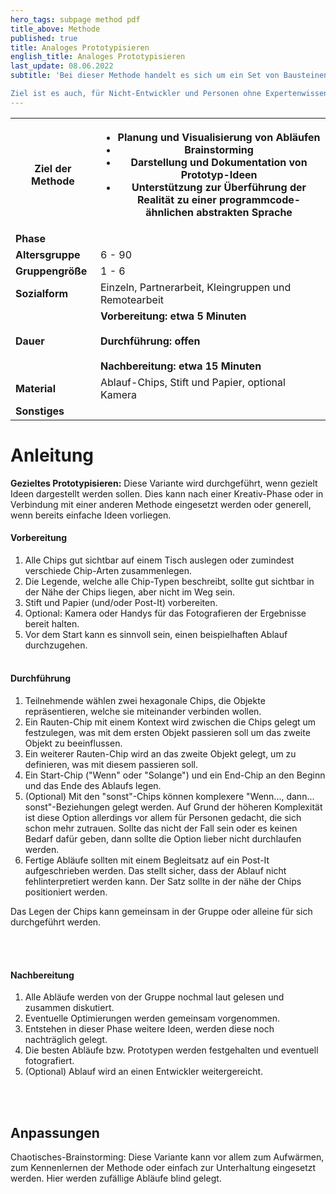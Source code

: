 ```yaml
---
hero_tags: subpage method pdf
title_above: Methode
published: true
title: Analoges Prototypisieren
english_title: Analoges Prototypisieren
last_update: 08.06.2022
subtitle: 'Bei dieser Methode handelt es sich um ein Set von Bausteinen in verschiedenen geometrischen Formen. Die Steine, auch Chips genannt, können dabei so zusammengelegt werden, dass einfache Abläufe abgebildet werden können. Durch die Haptik und Visualisierung können mit einfachen Regeln schneller Ideen vermittelt, Ideen gemeinsam ausgearbeitet und vorbereitet werden, damit diese für eine Entwicklung vorbereitet sind.

Ziel ist es auch, für Nicht-Entwickler und Personen ohne Expertenwissen Ideen und Abläufe zu visualisieren und Planen zu können. Die daraus entstehenden Konstruktionen können daraufhin zur Entwicklung genutzt werden.'
---
```


<table class="tb">
    <tr>
        <th><strong>Ziel der Methode</strong></th>
        <th>

- Planung und Visualisierung von Abläufen
- Brainstorming
- Darstellung und Dokumentation von Prototyp-Ideen
- Unterstützung zur Überführung der Realität zu einer programmcode-ähnlichen abstrakten Sprache

</th>
    </tr>
    <tr>
      <td><strong>Phase</strong></td>
      <td></td>
    </tr>
    <tr>
      <td><strong>Altersgruppe</strong></td>
      <td>6 - 90</td>
    </tr>
    <tr>
      <td><strong>Gruppengröße</strong></td>
      <td>1 - 6</td>
    </tr>
    <tr>
      <td><strong>Sozialform</strong></td>
      <td>Einzeln, Partnerarbeit, Kleingruppen und Remotearbeit</td>
    </tr>
    <tr>
      <td><strong>Dauer</strong></td>
      <td>
      <strong>
      Vorbereitung: etwa 5 Minuten<br>
      <br>
      Durchführung: offen<br>
      <br>
      Nachbereitung: etwa 15 Minuten<br>
      </strong>
      </td>
    </tr>
    <tr>
      <td><strong>Material</strong></td>
      <td>Ablauf-Chips, Stift und Papier, optional Kamera</td>
    </tr>
    <tr>
      <td><strong>Sonstiges</strong></td>
      <td>
</td>
</tr>
</table>

# Anleitung

<strong>Gezieltes Prototypisieren:</strong> Diese Variante wird durchgeführt, wenn gezielt Ideen dargestellt werden sollen. Dies kann nach einer Kreativ-Phase oder in Verbindung mit einer anderen Methode eingesetzt werden oder generell, wenn bereits einfache Ideen vorliegen.

#### Vorbereitung

1. Alle Chips gut sichtbar auf einem Tisch auslegen oder zumindest verschiede Chip-Arten zusammenlegen.
2. Die Legende, welche alle Chip-Typen beschreibt, sollte gut sichtbar in der Nähe der Chips liegen, aber nicht im Weg sein.
3. Stift und Papier (und/oder Post-It) vorbereiten.
4. Optional: Kamera oder Handys für das Fotografieren der Ergebnisse bereit halten.
5. Vor dem Start kann es sinnvoll sein, einen beispielhaften Ablauf durchzugehen.
   <br><br>

#### Durchführung

1. Teilnehmende wählen zwei hexagonale Chips, die Objekte repräsentieren, welche sie miteinander verbinden wollen.
2. Ein Rauten-Chip mit einem Kontext wird zwischen die Chips gelegt um festzulegen, was mit dem ersten Objekt passieren soll um das zweite Objekt zu beeinflussen.
3. Ein weiterer Rauten-Chip wird an das zweite Objekt gelegt, um zu definieren, was mit diesem passieren soll.
4. Ein Start-Chip ("Wenn" oder "Solange") und ein End-Chip an den Beginn und das Ende des Ablaufs legen.
5. (Optional) Mit den "sonst"-Chips können komplexere "Wenn..., dann... sonst"-Beziehungen gelegt werden. Auf Grund der höheren Komplexität ist diese Option allerdings vor allem für Personen gedacht, die sich schon mehr zutrauen. Sollte das nicht der Fall sein oder es keinen Bedarf dafür geben, dann sollte die Option lieber nicht durchlaufen werden.
6. Fertige Abläufe sollten mit einem Begleitsatz auf ein Post-It aufgeschrieben werden. Das stellt sicher, dass der Ablauf nicht fehlinterpretiert werden kann. Der Satz sollte in der nähe der Chips positioniert werden.

Das Legen der Chips kann gemeinsam in der Gruppe oder alleine für sich durchgeführt werden.

<br><br>

#### Nachbereitung

1. Alle Abläufe werden von der Gruppe nochmal laut gelesen und zusammen diskutiert.
2. Eventuelle Optimierungen werden gemeinsam vorgenommen.
3. Entstehen in dieser Phase weitere Ideen, werden diese noch nachträglich gelegt.
4. Die besten Abläufe bzw. Prototypen werden festgehalten und eventuell fotografiert.
5. (Optional) Ablauf wird an einen Entwickler weitergereicht.

<br><br>

## Anpassungen

Chaotisches-Brainstorming: Diese Variante kann vor allem zum Aufwärmen, zum Kennenlernen der Methode oder einfach zur Unterhaltung eingesetzt werden. Hier werden zufällige Abläufe blind gelegt.

<!--
{% include highlighter.html min-height25p=false content="

## <center>Weitere Define Methoden</center>

#### Methodenname

Kurzbeschreibung Lorem ipsum dolor sit amet, consetetur sadipscing elitr, sed diam
nonumy eirmod tempor invidunt ut labore et dolore magna aliquyam erat, sed diam
voluptua. At vero eos et accusam et justo duo dolores et ea rebum.

<a href='#' class='button is-rounded is-dark'>
   <span>Mehr lesen</span>
  <span class='icon is-small'>
    <i class='fas fa-chevron-right fa-xs'></i>
  </span>
</a>
<br><br>

#### Methodenname

Kurzbeschreibung Lorem ipsum dolor sit amet, consetetur sadipscing elitr, sed diam
nonumy eirmod tempor invidunt ut labore et dolore magna aliquyam erat, sed diam
voluptua. At vero eos et accusam et justo duo dolores et ea rebum.

<a href='#' class='button is-rounded is-dark'>
   <span>Mehr lesen</span>
  <span class='icon is-small'>
    <i class='fas fa-chevron-right fa-xs'></i>
  </span>
</a>
<br><br>

" %}
-->
